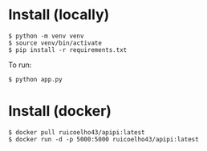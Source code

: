 # Install (locally)

```shell
$ python -m venv venv
$ source venv/bin/activate
$ pip install -r requirements.txt
```

To run:
```shell
$ python app.py
```

# Install (docker)

```shell
$ docker pull ruicoelho43/apipi:latest
$ docker run -d -p 5000:5000 ruicoelho43/apipi:latest
```
